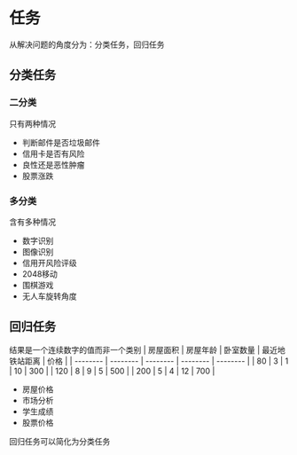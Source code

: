 # 任务
从解决问题的角度分为：分类任务，回归任务
## 分类任务
### 二分类
只有两种情况
- 判断邮件是否垃圾邮件
- 信用卡是否有风险
- 良性还是恶性肿瘤
- 股票涨跌
### 多分类
含有多种情况
- 数字识别
- 图像识别
- 信用开风险评级
- 2048移动
- 围棋游戏
- 无人车旋转角度

## 回归任务

结果是一个连续数字的值而非一个类别
| 房屋面积 | 房屋年龄 | 卧室数量 | 最近地铁站距离 | 价格     |
| -------- | -------- | -------- | -------- | -------- |
| 80      | 3      | 1      | 10      |  300   |
| 120     | 8      | 9      | 5       |  500   |
| 200     | 5      | 4      | 12      |  700   |

- 房屋价格
- 市场分析
- 学生成绩
- 股票价格

回归任务可以简化为分类任务
